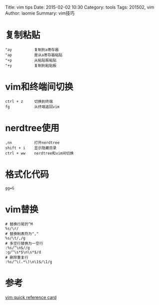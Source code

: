 Title: vim tips
Date: 2015-02-02 10:30
Category: tools
Tags: 201502, vim
Author: laomie
Summary: vim技巧

复制粘贴
===============
```
"ay          复制到a寄存器
"ap          是从a寄存器粘贴
"+p          从粘贴板粘贴
"+y          复制到粘贴板
```

vim和终端间切换
======================
```
ctrl + z     切换到终端
fg           从终端返回vim
```

nerdtree使用
====================
```
,nn          打开nerdtree
shift + i    显示隐藏目录
ctrl + ww    nerdtree和vim间切换
```

格式化代码
=====================
```
gg=G
```

vim替换
=====================
```
# 替换行尾的^M
%s/\r/
# 替换制表符为","
%s/\t/,/g
# 多空行替换为一空行
:%s/^\n$//g
:g/^\s*$\n\s*$/d
# 删除重复行
:%s/^\(.*\)\n\1$/\1/g
```

参考
==================
[vim quick reference card]({filename}/docs/tools/editor/vimqrc.pdf)
